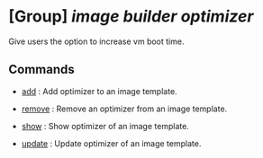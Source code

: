 # [Group] _image builder optimizer_

Give users the option to increase vm boot time.

## Commands

- [add](/Commands/image/builder/optimizer/_add.md)
: Add optimizer to an image template.

- [remove](/Commands/image/builder/optimizer/_remove.md)
: Remove an optimizer from an image template.

- [show](/Commands/image/builder/optimizer/_show.md)
: Show optimizer of an image template.

- [update](/Commands/image/builder/optimizer/_update.md)
: Update optimizer of an image template.
